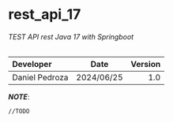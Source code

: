 # rest_api_17
###### TEST API rest Java 17 with Springboot

| Developer      |    Date    | Version |
|:---------------|:----------:| ------: |
| Daniel Pedroza | 2024/06/25 | 1.0     |


**_NOTE_**: 

```bash
//TODO

```
